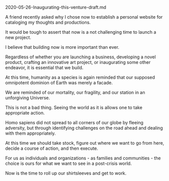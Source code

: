 2020-05-26-Inaugurating-this-venture-draft.md

A friend recently asked why I chose now to establish a personal website for cataloging my thoughts and productions.

It would be tough to assert that now is a not challenging time to launch a new project.

I believe that building now is more important than ever.

Regardless of whether you are launching a business, developing a novel product, crafting an innovative art project, or inaugurating some other endeavor, it is essential that we build.

At this time, humanity as a species is again reminded that our supposed omnipotent dominion of Earth was merely a facade.

We are reminded of our mortality, our fragility, and our station in an unforgiving Universe.

This is not a bad thing. Seeing the world as it is allows one to take appropriate action.

Homo sapiens did not spread to all corners of our globe by fleeing adversity, but through identifying challenges on the road ahead and dealing with them appropriately.

At this time we should take stock, figure out where we want to go from here, decide a course of action, and then execute.

For us as individuals and organizations - as families and communities - the choice is ours for what we want to see in a post-crisis world.

Now is the time to roll up our shirtsleeves and get to work.
